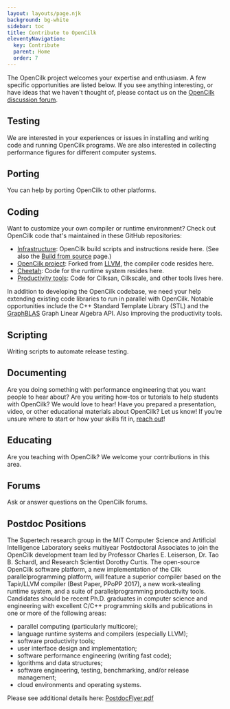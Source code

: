 ```yaml
---
layout: layouts/page.njk
background: bg-white
sidebar: toc
title: Contribute to OpenCilk
eleventyNavigation:
  key: Contribute
  parent: Home
  order: 7
---
```


The OpenCilk project welcomes your expertise and enthusiasm. A few specific opportunities are listed below. If you see anything interesting, or have ideas that we haven't thought of, please contact us on the [OpenCilk discussion forum](https://github.com/OpenCilk/opencilk-project/discussions). 

## Testing
We are interested in your experiences or issues in installing and writing code and running OpenCilk programs.
We are also interested in collecting performance figures for different computer systems.

## Porting
You can help by porting OpenCilk to other platforms.

## Coding
Want to customize your own compiler or runtime environment? Check out OpenCilk code that's maintained in these GitHub repositories:

- [Infrastructure](https://github.com/OpenCilk/infrastructure): OpenCilk build scripts and instructions reside here. (See also the [Build from source](/doc/users-guide/build-opencilk-from-source/) page.)
- [OpenCilk project](https://github.com/OpenCilk/opencilk-project): Forked from [LLVM](https://github.com/llvm/llvm-project), the compiler code resides here.
- [Cheetah](https://github.com/OpenCilk/cheetah): Code for the runtime system resides here.
- [Productivity tools](https://github.com/OpenCilk/productivity-tools): Code for Cilksan, Cilkscale, and other tools lives here.

In addition to developing the OpenCilk codebase, we need your help extending existing code libraries to run in parallel with OpenCilk. Notable opportunities include the C++ Standard Template Library (STL) and the [GraphBLAS](https://graphblas.org/) Graph Linear Algebra API.  Also improving the productivity tools.

## Scripting
Writing scripts to automate release testing.

## Documenting
Are you doing something with performance engineering that you want people to hear about? Are you writing how-tos or tutorials to help students with OpenCilk? We would love to hear! Have you prepared a presentation, video, or other educational materials about OpenCilk? Let us know! If you’re unsure where to start or how your skills fit in, [reach out](https://github.com/OpenCilk/opencilk-project/discussions)! 

## Educating
Are you teaching with OpenCilk?  We welcome your contributions in this area.

## Forums
Ask or answer questions on the OpenCilk forums.

## Postdoc Positions

The Supertech research group in the MIT Computer Science and Artificial Intelligence Laboratory seeks multiyear Postdoctoral Associates to join the OpenCilk development team led by Professor Charles E. Leiserson, Dr. Tao B. Schardl, and Research Scientist Dorothy Curtis. The open-source OpenCilk software platform, a new implementation of the Cilk parallelprogramming platform, will feature a superior compiler based on the Tapir/LLVM compiler (Best Paper, PPoPP 2017), a new work-stealing runtime system, and a suite of parallelprogramming productivity tools. Candidates should be recent Ph.D. graduates in computer science and engineering with excellent C/C++ programming skills and publications in one or more of the following areas:
- parallel computing (particularly multicore);
- language runtime systems and compilers (especially LLVM);
- software productivity tools;
- user interface design and implementation;
- software performance engineering (writing fast code);
- lgorithms and data structures;
- software engineering, testing, benchmarking, and/or release management;
- cloud environments and operating systems.

Please see additional details here:
[PostdocFlyer.pdf](https://github.com/OpenCilk/www.opencilk.org/files/8886546/PostdocFlyer.pdf)

